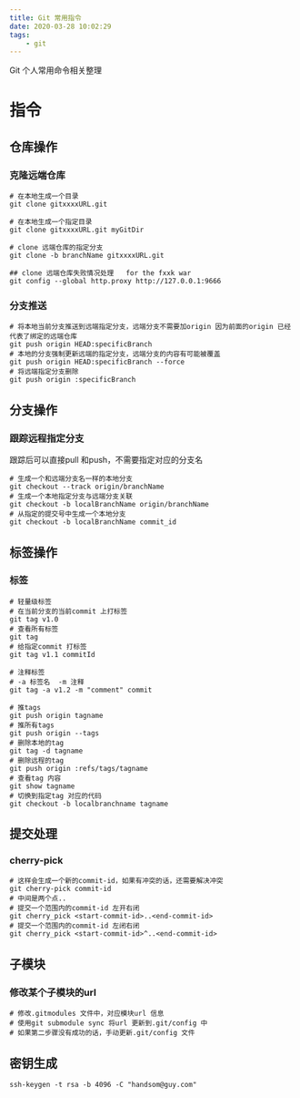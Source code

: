 ```yaml
---
title: Git 常用指令
date: 2020-03-28 10:02:29
tags: 
    - git
---
```


Git 个人常用命令相关整理
<!-- more -->

# 指令

## 仓库操作

### 克隆远端仓库

```shell
# 在本地生成一个目录
git clone gitxxxxURL.git

# 在本地生成一个指定目录
git clone gitxxxxURL.git myGitDir

# clone 远端仓库的指定分支
git clone -b branchName gitxxxxURL.git

## clone 远端仓库失败情况处理   for the fxxk war
git config --global http.proxy http://127.0.0.1:9666

```

### 分支推送

```shell
# 将本地当前分支推送到远端指定分支，远端分支不需要加origin 因为前面的origin 已经代表了绑定的远端仓库
git push origin HEAD:specificBranch
# 本地的分支强制更新远端的指定分支，远端分支的内容有可能被覆盖
git push origin HEAD:specificBranch --force
# 将远端指定分支删除
git push origin :specificBranch
```



## 分支操作

### 跟踪远程指定分支

跟踪后可以直接pull 和push，不需要指定对应的分支名

```shell
# 生成一个和远端分支名一样的本地分支
git checkout --track origin/branchName
# 生成一个本地指定分支与远端分支关联
git checkout -b localBranchName origin/branchName
# 从指定的提交号中生成一个本地分支
git checkout -b localBranchName commit_id
```

## 标签操作

### 标签

```shell
# 轻量级标签
# 在当前分支的当前commit 上打标签
git tag v1.0
# 查看所有标签
git tag
# 给指定commit 打标签
git tag v1.1 commitId

# 注释标签
# -a 标签名  -m 注释
git tag -a v1.2 -m "comment" commit

# 推tags
git push origin tagname
# 推所有tags
git push origin --tags
# 删除本地的tag
git tag -d tagname
# 删除远程的tag
git push origin :refs/tags/tagname
# 查看tag 内容
git show tagname
# 切换到指定tag 对应的代码
git checkout -b localbranchname tagname
```

## 提交处理

### cherry-pick

```shell
# 这样会生成一个新的commit-id，如果有冲突的话，还需要解决冲突 
git cherry-pick commit-id 
# 中间是两个点.. 
# 提交一个范围内的commit-id 左开右闭 
git cherry_pick <start-commit-id>..<end-commit-id> 
# 提交一个范围内的commit-id 左闭右闭 
git cherry_pick <start-commit-id>^..<end-commit-id> 
```

## 子模块

### 修改某个子模块的url
```shell
# 修改.gitmodules 文件中，对应模块url 信息
# 使用git submodule sync 将url 更新到.git/config 中
# 如果第二步骤没有成功的话，手动更新.git/config 文件
```

## 密钥生成

```shell
ssh-keygen -t rsa -b 4096 -C "handsom@guy.com" 
```

